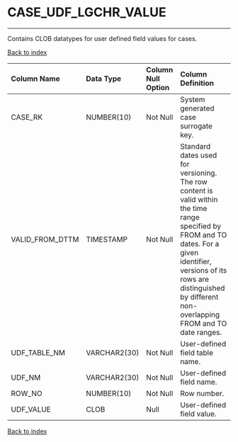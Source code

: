 # CASE_UDF_LGCHR_VALUE

---

Contains CLOB datatypes for user defined field values for cases.

[Back to index](./index.md)

| Column Name     | Data Type    | Column Null Option   | Column Definition                                                                                                                                                                                                                       |
|:----------------|:-------------|:---------------------|:----------------------------------------------------------------------------------------------------------------------------------------------------------------------------------------------------------------------------------------|
| CASE_RK         | NUMBER(10)   | Not Null             | System generated case surrogate key.                                                                                                                                                                                                    |
| VALID_FROM_DTTM | TIMESTAMP    | Not Null             | Standard dates used for versioning. The row content is valid within the time range specified by FROM and TO dates. For a given identifier, versions of its rows are distinguished by different non-overlapping FROM and TO date ranges. |
| UDF_TABLE_NM    | VARCHAR2(30) | Not Null             | User-defined field table name.                                                                                                                                                                                                          |
| UDF_NM          | VARCHAR2(30) | Not Null             | User-defined field name.                                                                                                                                                                                                                |
| ROW_NO          | NUMBER(10)   | Not Null             | Row number.                                                                                                                                                                                                                             |
| UDF_VALUE       | CLOB         | Null                 | User-defined field value.                                                                                                                                                                                                               |

[Back to index](./index.md)